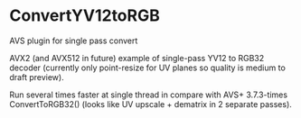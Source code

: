 # ConvertYV12toRGB
AVS plugin for single pass convert

AVX2 (and AVX512 in future) example of single-pass YV12 to RGB32 decoder (currently only point-resize for UV planes so quality is medium to draft preview).

Run several times faster at single thread in compare with AVS+ 3.7.3-times ConvertToRGB32() (looks like UV upscale + dematrix in 2 separate passes).
